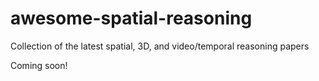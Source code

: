 # awesome-spatial-reasoning
Collection of the latest spatial, 3D, and video/temporal reasoning papers

Coming soon!
